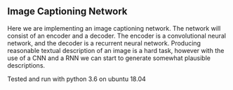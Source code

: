 ## Image Captioning Network

Here we are implementing an image captioning network. The network will consist of an encoder and a decoder. The encoder is a convolutional neural network, and the decoder is a recurrent neural network. Producing reasonable textual description of an image is a hard task, however with the use of a CNN and a RNN we can start to generate somewhat plausible descriptions.

Tested and run with python 3.6 on ubuntu 18.04

